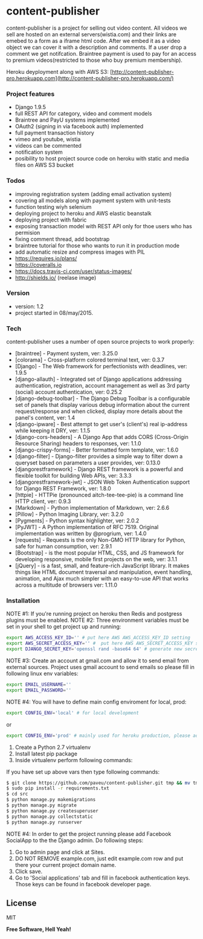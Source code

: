 # content-publisher

content-publisher is a project for selling out video content. All videos we sell are hosted on an external servers(wistia.com) and their links are emebed to a form as a iframe html code. After we embed it as a video object we can cover it with a description and comments. If a user drop a comment we get notifcation. Braintree payment is used to pay for an access to premium videos(restricted to those who buy premium membership). 

Heroku deyployment along with AWS S3: [http://content-publisher-pro.herokuapp.com](http://content-publisher-pro.herokuapp.com/)

### Project features
  - Django 1.9.5
  - full REST API for category, video and comment models
  - Braintree and PayU systems implemented
  - OAuth2 (signing in via facebook auth) implemented
  - full payment transaction history
  - vimeo and youtube, wistia
  - videos can be commented
  - notification system
  - posibility to host project source code on heroku with static and media files on AWS S3 bucket

### Todos
  - improving registration system (adding email activation system)
  - covering all models along with payment system with unit-tests
  - function testing wiyh selenium
  - deploying project to heroku and AWS elastic beanstalk
  - deploying project with fabric
  - exposing transaction model with REST API only for thoe users who has permision
  - fixing comment thread, add bootstrap
  - braintree tutorial for those who wants to run it in production mode
  - add automatic resize and compress images with PIL
  - https://requires.io/plans/
  - https://coveralls.io
  - https://docs.travis-ci.com/user/status-images/
  - http://shields.io/ (reelase image)
 
### Version
* version: 1.2
* project started in 08/may/2015.

### Tech
content-publisher uses a number of open source projects to work properly:

* [braintree] - Payment system, ver: 3.25.0
* [colorama] - Cross-platform colored terminal text, ver: 0.3.7
* [Django] - The Web framework for perfectionists with deadlines, ver: 1.9.5
* [django-allauth] - Integrated set of Django applications addressing authentication, registration, account management as well as 3rd party (social) account authentication, ver: 0.25.2
* [django-debug-toolbar] - The Django Debug Toolbar is a configurable set of panels that display various debug information about the current request/response and when clicked, display more details about the panel's content, ver: 1.4
* [django-ipware] - Best attempt to get user's (client's) real ip-address while keeping it DRY, ver: 1.1.5
* [django-cors-headers] - A Django App that adds CORS (Cross-Origin Resource Sharing) headers to responses, ver: 1.1.0
* [django-crispy-forms] - Better formatted form template, ver: 1.6.0
* [django-filter] - Django-filter provides a simple way to filter down a queryset based on parameters a user provides, ver: 0.13.0
* [djangorestframework] - Django REST framework is a powerful and flexible toolkit for building Web APIs, ver: 3.3.3
* [djangorestframework-jwt] - JSON Web Token Authentication support for Django REST Framework, ver: 1.8.0
* [httpie] - HTTPie (pronounced aitch-tee-tee-pie) is a command line HTTP client, ver: 0.9.3
* [Markdown] - Python implementation of Markdown, ver: 2.6.6
* [Pillow] - Python Imaging Library, ver: 3.2.0
* [Pygments] - Python syntax highlighter, ver: 2.0.2
* [PyJWT] - A Python implementation of RFC 7519. Original implementation was written by @progrium, ver: 1.4.0
* [requests] - Requests is the only Non-GMO HTTP library for Python, safe for human consumption, ver: 2.9.1
* [Bootstrap] - is the most popular HTML, CSS, and JS framework for developing responsive, mobile first projects on the web, ver: 3.1.1
* [jQuery] -  is a fast, small, and feature-rich JavaScript library. It makes things like HTML document traversal and manipulation, event handling, animation, and Ajax much simpler with an easy-to-use API that works across a multitude of browsers ver: 1.11.0


### Installation

NOTE #1: If you're running project on heroku then Redis and postgress plugins must be enabled.
NOTE #2: Three environment variables must be set in your shell to get project up and running:
```sh
export AWS_ACCESS_KEY_ID='' # put here AWS AWS_ACCESS_KEY_ID setting
export AWS_SECRET_ACCESS_KEY='' #  put here AWS AWS_SECRET_ACCESS_KEY setting
export DJANGO_SECRET_KEY='openssl rand -base64 64' # generate new secret for django project
```

NOTE #3: Create an account at gmail.com and allow it to send email from external sources. Project uses gmail account to send emails so please fill in following linux env variables:
```sh
export EMAIL_USERNAME='' 
export EMAIL_PASSWORD=''
```

NOTE #4: You will have to define main config enviroment for local, prod:
```sh
export CONFIG_ENV='local' # for local development
```
or
```sh
export CONFIG_ENV='prod' # mainly used for heroku production, please add it to heroku env vars
```
1. Create a Python 2.7 virtualenv
2. Install latest pip package
3. Inside virtualenv perform following commands:

If you have set up above vars then type following commands:
```sh
$ git clone https://github.com/paveu/content-publisher.git tmp && mv tmp/.git . && rm -rf tmp && git reset --hard
$ sudo pip install -r requirements.txt
$ cd src
$ python manage.py makemigrations
$ python manage.py migrate
$ python manage.py createsuperuser
$ python manage.py collectstatic
$ python manage.py runserver
```
NOTE #4: In order to get the project running please add Facebook SocialApp to the the Django admin. Do following steps:
1) Go to admin page and click at Sites.
2) DO NOT REMOVE example.com, just edit example.com row and put there your current project domain name.
3) Click save.
4) Go to 'Social applications' tab and fill in facebook authentication keys. Those keys can be found in facebook developer page.

License
----

MIT

**Free Software, Hell Yeah!**

